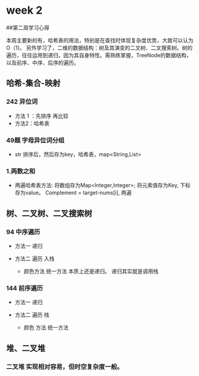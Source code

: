# week 2


##第二周学习心得

本周主要新的有，哈希表的用法，特别是在查找时体现复杂度优势，大致可以认为O（1)。
另外学习了，二维的数据结构：树及其演变的二叉树、二叉搜索树。树的遍历，往往运用到递归，因为其自身特性。需熟练掌握，TreeNode的数据结构，以及前序、中序、后序的遍历。

## 哈希-集合-映射

### 242 异位词

- 方法 1 ：先排序 再比较
- 方法2：哈希表

### 49题  字母异位词分组

- str 排序后，然后存为key，哈希表，map<String,List>

### 1.两数之和 

- 两遍哈希表方法: 将数组存为Map<Integer,Integer>; 将元素值存为Key,  下标存为value。 Complement = target-nums[i], 两遍

## 树、二叉树、二叉搜索树

### 94 中序遍历

- 方法一 递归
- 方法二 遍历 入栈

	- 颜色方法 统一方法  本质上还是递归。 递归其实就是调用栈

### 144 前序遍历

- 方法一 递归
- 方法二 遍历 栈

	- 颜色 方法 统一方法

## 堆、二叉堆

### 二叉堆 实现相对容易，但时空复杂度一般。 

